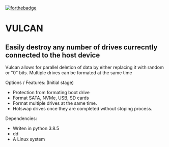 [![forthebadge](https://forthebadge.com/images/badges/made-with-python.svg)](https://forthebadge.com)

# VULCAN

## Easily destroy any number of drives currecntly connected to the host device

Vulcan allows for parallel deletion of data by either replacing it with random or "0" bits. Multiple drives can be formated at the same time

Options / Features: (Initial stage)
- Protection from formating boot drive
- Format SATA, NVMe, USB, SD cards
- Format multiple drives at the same time.
- Hotswap drives once they are completed without stoping process.

Dependencies:
- Writen in python 3.8.5
- dd
- A Linux system


